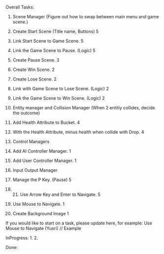 Overall Tasks:
1. Scene Manager (Figure out how to swap between main menu and game scene.)
2. Create Start Scene (Title name, Buttons) 5
3. Link Start Scene to Game Scene. 5
4. Link the Game Scene to Pause. (Logic) 5
5. Create Pause Scene. 3
6. Create Win Scene. 2
7. Create Lose Scene. 2
10. Link with Game Scene to Lose Scene. (Logic) 2
11. Link the Game Scene to Win Scene. (Logic) 2
    
    
13. Entity manager and Collision Manager (When 2 entitiy collides, decide the outcome)
14. Add Health Attribute to Bucket. 4
15. With the Health Attribute, minus health when collide with Drop. 4
    

17. Control Managers
18. Add AI Controller Manager. 1
19. Add User Controller Manager. 1
    

21. Input Output Manager
22. Manage the P Key. (Pause) 5
23. 21. Use Arrow Key and Enter to Navigate. 5
24. Use Mouse to Navigate. 1
    

26. Create Background Image 1
    


If you would like to start on a task, please update here, for example:
Use Mouse to Navigate (Yusri) // Example



InProgress:
1.
2.

Done:
